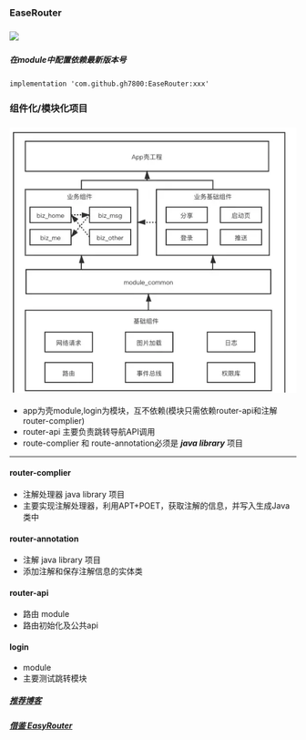 ### EaseRouter 

### [![](https://jitpack.io/v/gh7800/EaseRouter.svg)](https://jitpack.io/#gh7800/EaseRouter)

##### 在module中配置依赖最新版本号
```
implementation 'com.github.gh7800:EaseRouter:xxx'
```


### 组件化/模块化项目
### ![](/Image/img_zujianhua.png)

- app为壳module,login为模块，互不依赖(模块只需依赖router-api和注解 router-complier)
- router-api 主要负责跳转导航API调用
- route-complier 和 route-annotation必须是 ***java library*** 项目

 ---

#### router-complier
- 注解处理器 java library 项目
- 主要实现注解处理器，利用APT+POET，获取注解的信息，并写入生成Java类中

#### router-annotation
- 注解 java library 项目
- 添加注解和保存注解信息的实体类

#### router-api
- 路由 module
- 路由初始化及公共api

#### login
- module
- 主要测试跳转模块

##### [推荐博客](https://blog.csdn.net/qq_24000367/article/details/121511117)
##### [借鉴 EasyRouter](https://github.com/Xiasm/EasyRouter)
